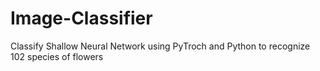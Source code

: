 # Image-Classifier
Classify Shallow Neural Network using PyTroch and Python to recognize 102 species of flowers
